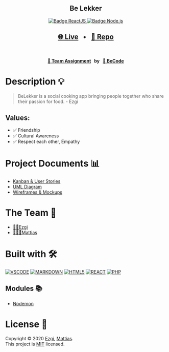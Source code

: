<h2 align="center"><b>Be Lekker</b></h2>

<p align="center">
  <a href="https://reactjs.org/" target="_blank">
    <img alt="Badge ReactJS" src="https://img.shields.io/badge/REACT-yellow?style=flat&logo=react" />
  </a>
  <a href="https://nodejs.org/en/" target="_blank">
    <img alt="Badge Node.js" src="https://img.shields.io/badge/NODE-green?style=flat&logo=node.js" />
  </a>
</p>

<h2 align="center">
  <a href="https://intro-vue-mattias.netlify.app/" target="_blank">🌐 Live</a>
  <span>&nbsp;&nbsp;•&nbsp;&nbsp;</span>
  <a href="https://github.com/ezgihendrickx/BeLekker#readme" target="_blank">📂 Repo</a>
</h2>
<br/>
<h4 align="center">
  <a href="https://github.com/becodeorg/gnt-yu-3-21/tree/master/3.The-Mountain/9.Final-Project" target="_blank"> 👥 Team Assignment</a>
  <span>&nbsp;&nbsp;by&nbsp;&nbsp;</span>
  <a href="https://becode.org/" target="_blank">🏫 BeCode</a>
</h4>

# Description 💡

> BeLekker is a social cooking app bringing people together who share their passion for food. - Ezgi

## Values:

- ✅ Friendship
- ✅ Cultural Awareness
- ✅ Respect each other, Empathy

# Project Documents 📊

- [Kanban & User Stories](https://www.notion.so/BeLekker-3821967e46e148e08f4e5b09cb888667)
- [UML Diagram](https://viewer.diagrams.net/?highlight=0000ff&edit=_blank&layers=1&nav=1&title=BeLekker.drawio#R7Vrbdto6EP0aHttlW9iYRxIgTVfaZEHac9o32RJYp8JiyeLWr698EbaxwyWByEkPL1ij%2B2zt0YykFrierW84nAdfGMK0ZRlo3QL9liV%2FNpB%2FsWSTSrpOJphyglKRmQvG5DfOhEYmXRCEo1JBwRgVZF4W%2BiwMsS9KMsg5W5WLTRgt9zqHU1wRjH1Iq9J%2FCBJBKnWtTi7%2FhMk0UD2bTjfNmUFVOJtJFEDEVgURGLTANWdMpF%2Bz9TWmsfKUXtJ6wydytwPjOBTHVJjiJRftcPb4iS0%2B%2Fxw5A8u2PsQV4maWkC6yGWejFRulAoykRrIk4yJgUxZCOsilV5wtQoTjfgyZysvcMTaXQlMK%2F8NCbDJ44UIwKQrEjGa5aZ9xR09OLhNFbMF9vGdG2fISkE%2Bx2Ddzc4uBXLyYzbDgG1mRYwoFWZYHAiPVkiqXK1p%2BZLo%2BQe%2BgRu0OleO9QmQpP6fxJ16TSJBwKgsuIsxVCY%2BrAkoih1CoVtPStqoS3N3f3H7d26B3qJOdVVJeA6uACDyewwSqlTQNZbwnhNJrRhlP6gIEsTvxpTwSnP3ChRzHd7E32fa3xFzg9f41UoVUVXAyJmamyM2Sq5zXpiJrUOC0Knf2RdB%2Bb9yzj%2BReRyf17GOoF%2BLVDutO59hocHM7fhyM9pHqMJfPSLPJBDt%2BLc1Qp%2BsZxnloZjeNZs57o1nnSJqZRj1Qr8OzzjE8qyPNx%2BH96MspO1Gl1QlnocAhSrsnSM6WhU9Trq6DU7e%2FA0wsL58LsMwydNPM1cEq6SKJf%2BPqH%2B0s9aOQ019nLSeJjUqEcrqFSnHyRzEvr5akNiXUzsJgFd0cpnBbJ4W7OiE1C4Dm8J4GqdlESC2dkKphnmiWv%2Ffubvu9x8GLzLIH%2FV9%2Fl1UGlm6rbJoVpWgzy1va7ufwlrQF5r8Sh623EMCoURYoTMKEUVWoKSXzCB%2BOFMqI78YNro%2Fr4wbPtdv2mbjTMXY8mprAwamhTvti1AHNoU7zPZr2sdufo5U71TOXSzIH2dhF7TrmuJYHHOdMu063zJx2WzdzbK3MeY7jqHHTcY5kDtBKnLpTlMN%2B47j3XfqMRn%2BvE%2FeMA22fYyQ1TSCNnn2Upts5tPU7hw2K2Q8yVSYeMCdy5pg3aN879jDO1sne7R3k%2F0BfHGi9Zrp66trzhXQ6duGPAjiPPxczmhYAV7FxI77EF3qYPrCIJPE56HtMCDYrFOhRMo0zBNsxmWwhKAmlm6Pu4s9kOUG3W7KcZtVwghq76VzKblrv7uZu%2B7bi4LW51uWtnl00wo41PSQ7HlOtIRlo0t70fjB1tWL69k4d3wKmXa2216xset%2FG8esG42F0P7y9i%2BO84WDQryB%2FUpyFCJeuQ%2Bp4rHCUB25nffqj%2F7bUqr4A6yGUgOmTOY5epsULqAw42lVWPYIYkuQ6qU%2Bkw8njlQi5SL52lHfSq5mXKK85ynKrLioY6lNMVuFDA5dVt5ma2t4dvoKmZDJ%2FiJzkFZ5zg8Ef)
- [Wireframes & Mockups](https://www.figma.com/file/pIICvXKdz1poACKG8mutFn/BeLekker?node-id=0%3A1)

# The Team 👥

- [👩🏽Ezgi](https://github.com/ezgihendrickx/)
- [👨🏼‍💻Mattias](https://github.com/WiseCoding/)

# Built with 🛠

[![VSCODE](https://img.shields.io/badge/VSCODE-black?style=flat&logo=visual-studio-code)](https://code.visualstudio.com/)
[![MARKDOWN](https://img.shields.io/badge/MARKDOWN-black?style=flat&logo=markdown)](https://www.markdownguide.org/)
[![HTML5](https://img.shields.io/badge/HTML5-red?style=flat&logo=html5&logoColor=white)](https://html.com/)
[![REACT](https://img.shields.io/badge/REACT-yellow?style=flat&logo=react)](https://reactjs.org/)
[![PHP](https://img.shields.io/badge/NODE-green?style=flat&logo=node.js)](https://nodejs.org/en/)

## Modules 📚

- [Nodemon](https://nodemon.io/)

# License 📎

Copyright © 2020 [Ezgi](https://github.com/ezgihendrickx/), [Mattias](https://github.com/WiseCoding).<br />
This project is [MIT](https://github.com/ezgihendrickx/BeLekker/blob/main/LICENSE) licensed.

